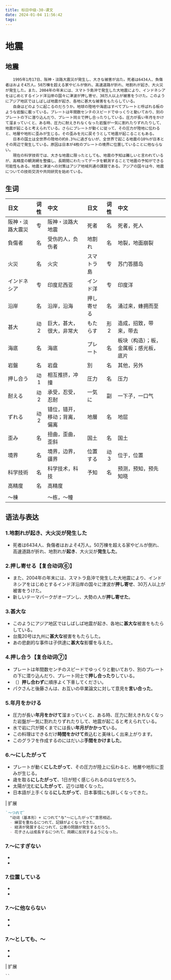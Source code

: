 ```yaml
---
title: 标日中级-30-课文
date: 2024-01-04 11:56:42
tags:
---
```


# 地震

## 地震

```text
　　1995年1月17日、阪神・淡路大震災が発生し、大きな被害が出た。死者は6434人、負傷者はおよそ4万人。50万棟を超える家やビルが倒れ、高速道路が折れ、地割れが起き、大火災が発生した。また、2004年の年末には、スマトラ島沖で発生した大地震により、インドネシアをはじめとするインド洋沿岸の国々に津波が押し寄せ、30万人以上が被害をうけた。このようにアジア地区ではしばしば地震が起き、各地に甚大な被害をもたらしている。
　　自身はどのように起こるのだろうか。地球の陸地や海底はすべてプレートと呼ばれる板のような岩盤に載っている。プレートは年間数センチのスピードでゆっくりと動いており、別のプレートの下に潜り込んだり、プレート同士で押し合ったりしている。圧力が長い年月をかけて溜まっていくと、ある時、圧力に耐えきれなくなった岩盤が一気に割れたりずれたりして、地震が起こると考えられている。さらにプレートが動くに従って、その圧力が陸地に伝わると、地層や地形に歪みが生じる。その歪みを元に戻そうとして地震が起こることもある。
　　日本の国土は全世界の陸地の約0.3％に過ぎないが、全世界で起こる地震の10％が日本とその周辺で発生している。原因は日本が4枚のプレートの境界に位置していることに他ならない。
　　現在の科学技術では、大きな地震に限ったとしても、地震の予知は難しいと言われているが、高精度の観測網を整備し、長期間にわたってデータを観測することで地震の予知ができる可能性もある。地震と津波への対策はアジア地域共通の課題である。アジアの国々は今、地震についての技術交流や共同研究を始めている。
```

## 生词

| 日文             | 词性  | 中文                         | 日文       | 词性  | 中文                                   |
| :--------------- | :---: | :--------------------------- | :--------- | :---: | :------------------------------------- |
| 阪神・淡路大震災 |  专   | 阪神・淡路大地震             | 死者       |  名   | 死者，死人                             |
| 負傷者           |  名   | 受伤的人，负伤者             | 地割れ     |  名   | 地裂，地面崩裂                         |
| 火災             |  名   | 火灾                         | スマトラ島 |  专   | 苏门答腊岛                             |
| インドネシア     |  专   | 印度尼西亚                   | インド洋   |  专   | 印度洋                                 |
| 沿岸             |  名   | 沿岸，沿海                   | 押し寄せる |  名   | 涌过来，蜂拥而至                       |
| 甚大             |  动2  | 巨大，甚大，很大，非常大     | もたらす   |  形2  | 造成，招致，带来，带去                 |
| 海底             |  名   | 海底                         | プレート   |  名   | 板块（构造）；板，金属板；感光板，底片 |
| 岩盤             |  名   | 岩盘                         | 別         |  名   | 其他，另外                             |
| 押し合う         |  动1  | 相互推挤，冲撞               | 圧力       |  名   | 压力                                   |
| 耐える           |  动2  | 承受，忍受，忍耐             | 一気に     |  副   | 一下子，一口气                         |
| ずれる           |  动2  | 错位，错开，移动；背离，偏离 | 地層       |  名   | 地层                                   |
| 歪み             |  名   | 扭曲，歪曲，歪斜             | 国土       |  名   | 国土                                   |
| 境界             |  名   | 境界，边界，疆界             | 位置する   |  动3  | 位于，位置                             |
| 科学技術         |  名   | 科学技术，科技               | 予知       |  名   | 预测，预知，预先知晓                   |
| 高精度           |  名   | 高精度                       |            |       |                                        |
|                  |       |                              |            |       |                                        |
| 〜棟             |       | ～栋，～幢                   |            |       |                                        |


## 语法与表达

### 1.**地割れが起き、大火災が発生した**

  - 死者は6434人、負傷者はおよそ4万人。50万棟を超える家やビルが倒れ、高速道路が折れ、地割れが**起き**、大火災が**発生した**。


### 2.**押し寄せる【复合动词⑥】**

  - また、2004年の年末には、スマトラ島沖で発生した大地震により、インドネシアをはじめとするインド洋沿岸の国々に津波が**押し寄せ**、30万人以上が被害をうけた。
  - 新しいテーマパークがオープンし、大勢の人が**押し寄せた**。


### 3.**甚大な**

  - このようにアジア地区ではしばしば地震が起き、各地に**甚大な**被害をもたらしている。
  - 台風20号は九州に**甚大な**被害をもたらした。
  - あの悲劇的な事件は子供達に**甚大な**影響を与えた。

### 4.**押し合う【复合动词⑦】**

  - プレートは年間数センチのスピードでゆっくりと動いており、別のプレートの下に潜り込んだり、プレート同士で**押し合ったり**している。
  - 〔〕**押し合わず**に順序よく下車してください。
  - パクさんと後藤さんは、お互いの卒業論文に対して意見を**言い合った**。


### 5.**年月をかける**

  - 圧力が長い**年月をかけて**溜まっていくと、ある時、圧力に耐えきれなくなった岩盤が一気に割れたりずれたりして、地震が起こると考えられている。
  - 水で岩に穴が開くまでには長い**年月がかかって**いる。
  - この料理はできるだけ**時間をかけて**煮込むと美味しく出来上がります。
  - このグラフを作成するのにはだいぶ**手間をかけました**。

### 6.**〜にしたがって**

  - プレートが動く**にしたがって**、その圧力が陸上に伝わると、地層や地形に歪みが生じる。
  - 歳を取る**にしたがって**、1日が短く感じられるのはなぜだろう。
  - 太陽が沈む**にしたがって**、辺りは暗くなった。
  - 日本語が上手くなる**にしたがって**、日本事情にも詳しくなってきた。

| 扩展

```md
`〜つれて`
  "动词（基本形）+ につれて"与"〜にしたがって"意思相近。
  - 練習を重ねるにつれて、記録がよくなってきた。
  - 経済が発展するにつれて、公害の問題が発生するだろう。
  - 花子さんは成長するにつれて、両親に反抗するようになった。

```

### 7.**〜にすぎない**

  - 
  - 

### 7.**位置している**

  - 
  - 

### 7.**〜に他ならない**

  - 
  - 

### 7.**〜としても、〜**

  - 
  - 

| 扩展

```
``
```

